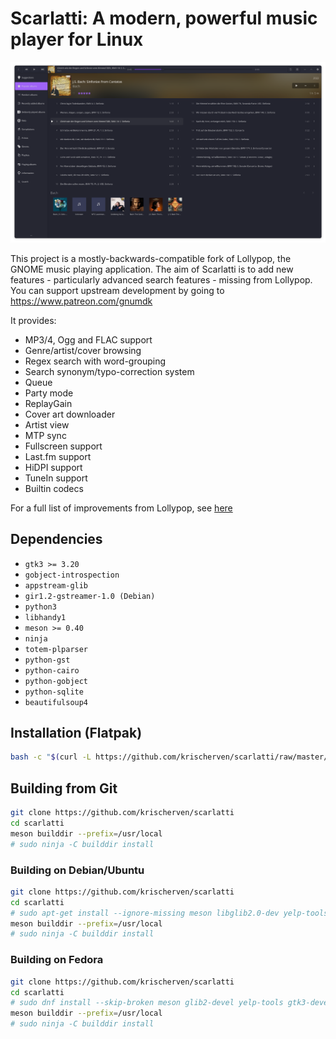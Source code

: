 # Scarlatti: A modern, powerful music player for Linux

<!-- ![Scarlatti logo](https://gitlab.gnome.org/World/lollypop/raw/master/data/icons/hicolor/256x256/apps/org.gnome.Lollypop.png) -->
![Scarlatti screenshot](./img/Screenshot_2024-08-24_01-57-42.png)

This project is a mostly-backwards-compatible fork of Lollypop, the GNOME music playing application.
The aim of Scarlatti is to add new features - particularly advanced search features - missing
from Lollypop. You can support upstream development by going to https://www.patreon.com/gnumdk

It provides:

- MP3/4, Ogg and FLAC support
- Genre/artist/cover browsing
- Regex search with word-grouping
- Search synonym/typo-correction system
- Queue
- Party mode
- ReplayGain
- Cover art downloader
- Artist view
- MTP sync
- Fullscreen support
- Last.fm support
- HiDPI support
- TuneIn support
- Builtin codecs

For a full list of improvements from Lollypop, see [here](./scarlatti-vs-lollypop.md)

## Dependencies

- `gtk3 >= 3.20`
- `gobject-introspection`
- `appstream-glib`
- `gir1.2-gstreamer-1.0 (Debian)`
- `python3`
- `libhandy1`
- `meson >= 0.40`
- `ninja`
- `totem-plparser`
- `python-gst`
- `python-cairo`
- `python-gobject`
- `python-sqlite`
- `beautifulsoup4`

## Installation (Flatpak)
``` bash
bash -c "$(curl -L https://github.com/krischerven/scarlatti/raw/master/install-flatpak.sh)"
```

## Building from Git

```bash
git clone https://github.com/krischerven/scarlatti
cd scarlatti
meson builddir --prefix=/usr/local
# sudo ninja -C builddir install
```

### Building on Debian/Ubuntu

```bash
git clone https://github.com/krischerven/scarlatti
cd scarlatti
# sudo apt-get install --ignore-missing meson libglib2.0-dev yelp-tools libgirepository1.0-dev libgtk-3-dev gir1.2-totemplparser-1.0 python-gi-dev
meson builddir --prefix=/usr/local
# sudo ninja -C builddir install
```

### Building on Fedora

```bash
git clone https://github.com/krischerven/scarlatti
cd scarlatti
# sudo dnf install --skip-broken meson glib2-devel yelp-tools gtk3-devel gobject-introspection-devel python3 pygobject3-devel python3-gobject-devel libsoup3-devel totem-pl-parser libhandy python3-pillow
meson builddir --prefix=/usr/local
# sudo ninja -C builddir install
```

<!-- [![Packaging status](https://repology.org/badge/vertical-allrepos/lollypop.svg)](https://repology.org/project/lollypop/versions) -->
    